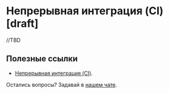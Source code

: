 # Непрерывная интеграция (CI) [draft]

//TBD

## Полезные ссылки

- [Непрерывная интеграция (CI)](https://less.works/ru/less/technical-excellence/continuous-integration).

Остались вопросы? Задавай в [нашем чате](https://t.me/technicalexcellenceru).
